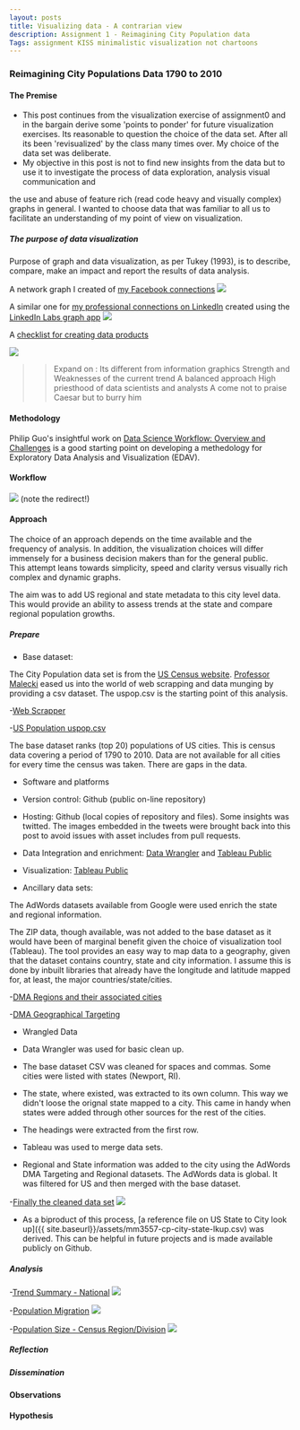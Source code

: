 ```yaml
---
layout: posts
title: Visualizing data - A contrarian view
description: Assignment 1 - Reimagining City Population data
Tags: assignment KISS minimalistic visualization not chartoons
---
```

### Reimagining City Populations Data 1790 to 2010

#### The Premise
* This post continues from the visualization exercise of assignment0 and in the bargain derive some 'points to ponder' for future visualization exercises.  Its reasonable to question the choice of the data set.  After all its been 'revisualized' by the class many times over.  My choice of the data set was deliberate.  
* My objective in this post is not to find new insights from the data but to use it to investigate the process of data exploration, analysis visual communication and 

 the use and abuse of feature rich (read code heavy and visually complex) graphs in general. 
I wanted to choose data that was familiar to all us to facilitate an understanding of my point of view on visualization.

##### The purpose of data visualization
Purpose of graph and data visualization, as per Tukey (1993), is to describe, compare, make an impact and report the results of data analysis. 


A network graph I created of [my Facebook connections](http://t.co/TNgVXpwBcy)
[![](https://pbs.twimg.com/media/Bhw6GIeIAAAAGWd.jpg:large)](https://twitter.com/MayankMisra/status/440290740791689217/photo/1/large)


A similar one for [my professional connections on LinkedIn](https://pbs.twimg.com/media/Bhw7p_DIcAA9ce4.jpg:large) created using the [LinkedIn Labs graph app](http://bit.ly/1kKpr1G) 
[![](https://pbs.twimg.com/media/Bhw7p_DIcAA9ce4.jpg:large)](https://twitter.com/MayankMisra/status/440292456224276480/photo/1/large)

A [checklist for creating data products](http://www.juiceanalytics.com/writing/a-checklist-for-creating-data-products/)

[![](http://www.juiceanalytics.com/writing/a-checklist-for-creating-data-products/)](http://juiceanalytics.com/wp-content/uploads/2013/10/JuiceChecklist-ProductManager.png)

>> Expand on :
Its different from information graphics
Strength and Weaknesses of the current trend
A balanced approach
High priesthood of data scientists and analysts
A come not to praise Caesar but to burry him

#### Methodology

Philip Guo's insightful work on [Data Science Workflow: Overview and Challenges](http://cacm.acm.org/blogs/blog-cacm/169199-data-science-workflow-overview-and-challenges/fulltext) is a good starting point on developing a methedology for Exploratory Data Analysis and Visualization (EDAV).  

#### Workflow

[![](http://cacm.acm.org/system/assets/0001/3678/rp-overview.jpg)](http://cacm.acm.org/blogs/blog-cacm/169199-data-science-workflow-overview-and-challenges/fulltext) 
(note the redirect!)


#### Approach
The choice of an approach depends on the time available and the frequency of analysis.  In addition, the visualization choices will differ immensely for a business decision makers than for the general public.  
This attempt leans towards simplicity, speed and clarity versus visually rich complex and dynamic graphs.  

The aim was to add US regional and state metadata to this city level data.  This would provide an ability to assess trends at the state and compare regional population growths.  

##### Prepare

* Base dataset:

The City Population data set is from the [US Census website](http://www.census.gov).  [Professor Malecki](https://github.com/malecki/) eased us into the world of web scrapping and data munging by providing a csv dataset. 
The uspop.csv is the starting point of this analysis.  

-[Web Scrapper](https://github.com/malecki/edav/blob/uspop/projects/popgraph/get-data.py)

-[US Population uspop.csv](https://github.com/malecki/edav/blob/gh-pages/projects/darrenxing/citypop.csv)

The base dataset ranks (top 20) populations of US cities.  This is census data covering a period of 1790 to 2010.  Data are not available for all cities for every time the census was taken.  There are gaps in the data.  

* Software and platforms

- Version control: Github (public on-line repository)

- Hosting:    Github (local copies of repository and files).  Some insights was twitted.  The images embedded in the tweets were brought back into this post to avoid issues with asset includes from pull requests.  

- Data Integration and enrichment: [Data Wrangler](http://vis.stanford.edu/wrangler/) and [Tableau Public](http://www.tableausoftware.com/public//)

- Visualization: [Tableau Public](http://www.tableausoftware.com/public//)

* Ancillary data sets: 

The AdWords datasets available from Google were used enrich the state and regional information.  

The ZIP data, though available, was not added to the base dataset as it would have been of marginal benefit given the choice of visualization tool (Tableau).  The tool provides an easy way to map data to a geography, given that the dataset contains country, state and city information.  I assume this is done by inbuilt libraries that already have the longitude and latitude mapped for, at least, the major countries/state/cities.  

-[DMA Regions and their associated cities](http://goo.gl/itBaJE)

-[DMA Geographical Targeting](http://goo.gl/zYf1gK)

* Wrangled Data

- Data Wrangler was used for basic clean up.  
- The base dataset CSV was cleaned for spaces and commas.  Some cities were listed with states (Newport, RI).  
- The state, where existed, was extracted to its own column.  This way we didn't loose the orignal state mapped to a city. This came in handy when states were added through other sources for the rest of the cities.  
- The headings were extracted from the first row.  

- Tableau was used to merge data sets.  
- Regional and State information was added to the city using the AdWords DMA Targeting and Regional datasets.  The AdWords data is global.  It was filtered for US and then merged with the base dataset.  

-[Finally the cleaned data set](http://public.tableausoftware.com/views/City_Population_Trend/Data?:embed=y&:display_count=no)
[![](https://pbs.twimg.com/media/BhxsUWMIMAEylvj.png:large)](http://public.tableausoftware.com/views/City_Population_Trend/Data?:embed=y&:display_count=no)

- As a biproduct of this process, [a reference file on US State to City look up]({{ site.baseurl}}/assets/mm3557-cp-city-state-lkup.csv) was derived.  This can be helpful in future projects and is made available publicly on Github.  


##### Analysis

-[Trend Summary - National](http://public.tableausoftware.com/views/City_Population_Trend/TrendSummary-GeoHierarchy?:embed=y&:display_count=no)
[![](https://pbs.twimg.com/media/Bhxs-fkIMAAEwzw.png:large)](http://public.tableausoftware.com/views/City_Population_Trend/TrendSummary-GeoHierarchy?:embed=y&:display_count=no)

-[Population Migration](http://public.tableausoftware.com/views/City_Population_Trend/PopulationMigration?:embed=y&:display_count=no)
[![](https://pbs.twimg.com/media/Bhxtap5IMAAM025.jpg:large)](http://public.tableausoftware.com/views/City_Population_Trend/PopulationMigration?:embed=y&:display_count=no)

-[Population Size - Census Region/Division](http://public.tableausoftware.com/views/City_Population_Trend/PopulationSize-CensusRegionDivision?:embed=y&:display_count=no)
[![](https://pbs.twimg.com/media/BhxuMNuIEAALcAt.png:large)](http://public.tableausoftware.com/views/City_Population_Trend/PopulationSize-CensusRegionDivision?:embed=y&:display_count=no)


##### Reflection

##### Dissemination

#### Observations

#### Hypothesis



